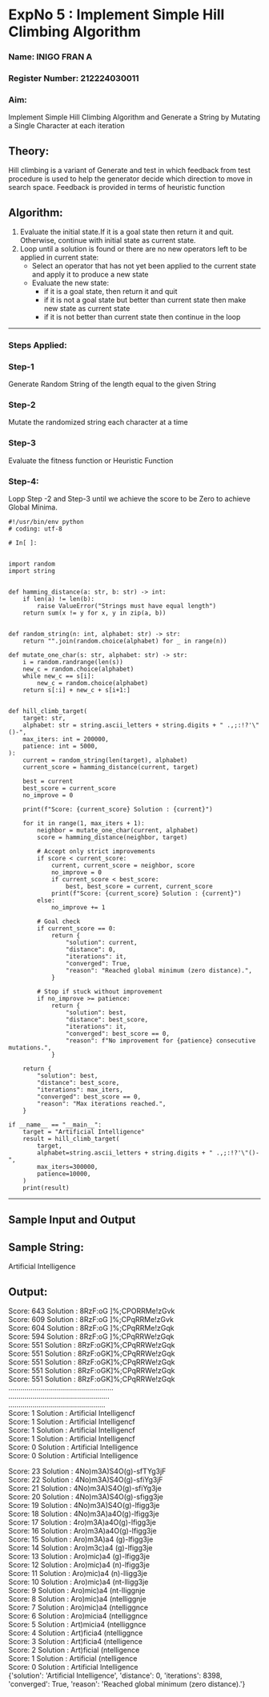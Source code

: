 <h1>ExpNo 5 : Implement Simple Hill Climbing Algorithm</h1> 
<h3>Name: INIGO FRAN A </h3>
<h3>Register Number: 212224030011            </h3>
<H3>Aim:</H3>
<p>Implement Simple Hill Climbing Algorithm and Generate a String by Mutating a Single Character at each iteration </p>
<h2> Theory: </h2>
<p>Hill climbing is a variant of Generate and test in which feedback from test procedure is used to help the generator decide which direction to move in search space.
Feedback is provided in terms of heuristic function
</p>


<h2>Algorithm:</h2>
<p>
<ol>
 <li> Evaluate the initial state.If it is a goal state then return it and quit. Otherwise, continue with initial state as current state.</li> 
<li>Loop until a solution is found or there are no new operators left to be applied in current state:
<ul><li>Select an operator that has not yet been applied to the current state and apply it to produce a new state</li>
<li>Evaluate the new state:
  <ul>
<li>if it is a goal state, then return it and quit</li>
<li>if it is not a goal state but better than current state then make new state as current state</li>
<li>if it is not better than current state then continue in the loop</li>
    </ul>
</li>
</ul>
</li>
</ol>

</p>
<hr>
<h3> Steps Applied:</h3>
<h3>Step-1</h3>
<p> Generate Random String of the length equal to the given String</p>
<h3>Step-2</h3>
<p>Mutate the randomized string each character at a time</p>
<h3>Step-3</h3>
<p> Evaluate the fitness function or Heuristic Function</p>
<h3>Step-4:</h3>
<p> Lopp Step -2 and Step-3  until we achieve the score to be Zero to achieve Global Minima.</p>

```
#!/usr/bin/env python
# coding: utf-8

# In[ ]:


import random
import string


def hamming_distance(a: str, b: str) -> int:
    if len(a) != len(b):
        raise ValueError("Strings must have equal length")
    return sum(x != y for x, y in zip(a, b))


def random_string(n: int, alphabet: str) -> str:
    return "".join(random.choice(alphabet) for _ in range(n))

def mutate_one_char(s: str, alphabet: str) -> str:
    i = random.randrange(len(s))
    new_c = random.choice(alphabet)
    while new_c == s[i]:
        new_c = random.choice(alphabet)
    return s[:i] + new_c + s[i+1:]


def hill_climb_target(
    target: str,
    alphabet: str = string.ascii_letters + string.digits + " .,;:!?'\"()-",
    max_iters: int = 200000,
    patience: int = 5000,
):
    current = random_string(len(target), alphabet)
    current_score = hamming_distance(current, target)

    best = current
    best_score = current_score
    no_improve = 0

    print(f"Score: {current_score} Solution : {current}")

    for it in range(1, max_iters + 1):
        neighbor = mutate_one_char(current, alphabet)
        score = hamming_distance(neighbor, target)

        # Accept only strict improvements
        if score < current_score:
            current, current_score = neighbor, score
            no_improve = 0
            if current_score < best_score:
                best, best_score = current, current_score
            print(f"Score: {current_score} Solution : {current}")
        else:
            no_improve += 1

        # Goal check
        if current_score == 0:
            return {
                "solution": current,
                "distance": 0,
                "iterations": it,
                "converged": True,
                "reason": "Reached global minimum (zero distance).",
            }

        # Stop if stuck without improvement
        if no_improve >= patience:
            return {
                "solution": best,
                "distance": best_score,
                "iterations": it,
                "converged": best_score == 0,
                "reason": f"No improvement for {patience} consecutive mutations.",
            }

    return {
        "solution": best,
        "distance": best_score,
        "iterations": max_iters,
        "converged": best_score == 0,
        "reason": "Max iterations reached.",
    }

if __name__ == "__main__":
    target = "Artificial Intelligence"
    result = hill_climb_target(
        target,
        alphabet=string.ascii_letters + string.digits + " .,;:!?'\"()-",
        max_iters=300000,
        patience=10000,
    )
    print(result)
```


<hr>

<h2>Sample Input and Output</h2>
<h2>Sample String:</h2> Artificial Intelligence
<h2>Output:</h2>
Score: 643  Solution :  8RzF:oG ]%;CPORRMe!zGvk<br>
Score: 609  Solution :  8RzF:oG ]%;CPqRRMe!zGvk<br>
Score: 604  Solution :  8RzF:oG ]%;CPqRRMe!zGqk<br>
Score: 594  Solution :  8RzF:oG ]%;CPqRRWe!zGqk<br>
Score: 551  Solution :  8RzF:oGK]%;CPqRRWe!zGqk<br>
Score: 551  Solution :  8RzF:oGK]%;CPqRRWe!zGqk<br>
Score: 551  Solution :  8RzF:oGK]%;CPqRRWe!zGqk<br>
Score: 551  Solution :  8RzF:oGK]%;CPqRRWe!zGqk<br>
Score: 551  Solution :  8RzF:oGK]%;CPqRRWe!zGqk<br>
....................................................<br>
..................................................<br>
................................................<br>
Score: 1  Solution :  Artificial Intelligencf<br>
Score: 1  Solution :  Artificial Intelligencf<br>
Score: 1  Solution :  Artificial Intelligencf<br>
Score: 1  Solution :  Artificial Intelligencf<br>
Score: 0  Solution :  Artificial Intelligence<br>
Score: 0  Solution :  Artificial Intelligence<br>

Score: 23 Solution : 4No)m3A)S4O(g)-sfTYg3jF<br>
Score: 22 Solution : 4No)m3A)S4O(g)-sfiYg3jF<br>
Score: 21 Solution : 4No)m3A)S4O(g)-sfiYg3je<br>
Score: 20 Solution : 4No)m3A)S4O(g)-sfigg3je<br>
Score: 19 Solution : 4No)m3A)S4O(g)-lfigg3je<br>
Score: 18 Solution : 4No)m3A)a4O(g)-lfigg3je<br>
Score: 17 Solution : 4ro)m3A)a4O(g)-lfigg3je<br>
Score: 16 Solution : Aro)m3A)a4O(g)-lfigg3je<br>
Score: 15 Solution : Aro)m3A)a4 (g)-lfigg3je<br>
Score: 14 Solution : Aro)m3c)a4 (g)-lfigg3je<br>
Score: 13 Solution : Aro)mic)a4 (g)-lfigg3je<br>
Score: 12 Solution : Aro)mic)a4 (n)-lfigg3je<br>
Score: 11 Solution : Aro)mic)a4 (n)-lligg3je<br>
Score: 10 Solution : Aro)mic)a4 (nt-lligg3je<br>
Score: 9 Solution : Aro)mic)a4 (nt-lliggnje<br>
Score: 8 Solution : Aro)mic)a4 (ntelliggnje<br>
Score: 7 Solution : Aro)mic)a4 (ntelliggnce<br>
Score: 6 Solution : Aro)micia4 (ntelliggnce<br>
Score: 5 Solution : Art)micia4 (ntelliggnce<br>
Score: 4 Solution : Art)ficia4 (ntelliggnce<br>
Score: 3 Solution : Art)ficia4 (ntelligence<br>
Score: 2 Solution : Art)ficial (ntelligence<br>
Score: 1 Solution : Artificial (ntelligence<br>
Score: 0 Solution : Artificial Intelligence<br>
{'solution': 'Artificial Intelligence', 'distance': 0, 'iterations': 8398, 'converged': True, 'reason': 'Reached global minimum (zero distance).'}

